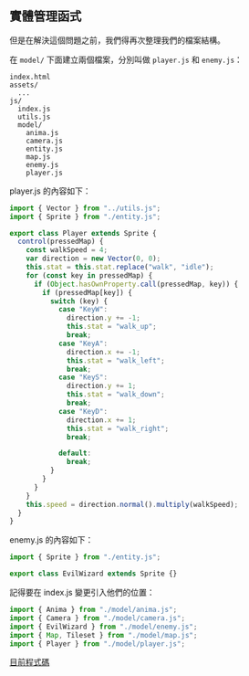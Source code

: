 
## 實體管理函式

但是在解決這個問題之前，我們得再次整理我們的檔案結構。

在 `model/` 下面建立兩個檔案，分別叫做 `player.js` 和 `enemy.js`：

```plain
index.html
assets/
  ...
js/
  index.js
  utils.js
  model/
    anima.js
    camera.js
    entity.js
    map.js
    enemy.js
    player.js
```

player.js 的內容如下：

```js
import { Vector } from "../utils.js";
import { Sprite } from "./entity.js";

export class Player extends Sprite {
  control(pressedMap) {
    const walkSpeed = 4;
    var direction = new Vector(0, 0);
    this.stat = this.stat.replace("walk", "idle");
    for (const key in pressedMap) {
      if (Object.hasOwnProperty.call(pressedMap, key)) {
        if (pressedMap[key]) {
          switch (key) {
            case "KeyW":
              direction.y += -1;
              this.stat = "walk_up";
              break;
            case "KeyA":
              direction.x += -1;
              this.stat = "walk_left";
              break;
            case "KeyS":
              direction.y += 1;
              this.stat = "walk_down";
              break;
            case "KeyD":
              direction.x += 1;
              this.stat = "walk_right";
              break;

            default:
              break;
          }
        }
      }
    }
    this.speed = direction.normal().multiply(walkSpeed);
  }
}
```

enemy.js 的內容如下：

```js
import { Sprite } from "./entity.js";

export class EvilWizard extends Sprite {}
```

記得要在 index.js 變更引入他們的位置：

```js
import { Anima } from "./model/anima.js";
import { Camera } from "./model/camera.js";
import { EvilWizard } from "./model/enemy.js";
import { Map, Tileset } from "./model/map.js";
import { Player } from "./model/player.js";
```

[目前程式碼](https://github.com/coding-impact/coding-impact.github.io/blob/main/saves/restructure_2)
